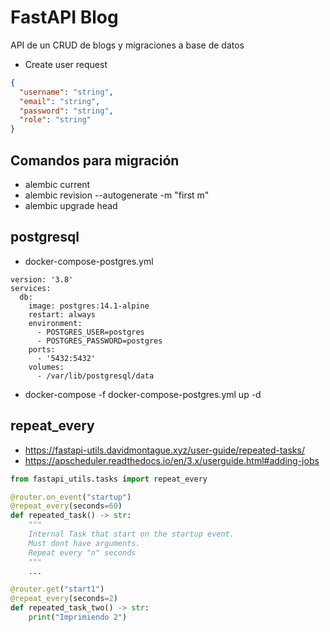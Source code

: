 # FastAPI Blog
API de un CRUD de blogs y migraciones a base de datos

- Create user request
```json
{
  "username": "string",
  "email": "string",
  "password": "string",
  "role": "string"
}
```

## Comandos para migración
- alembic current
- alembic revision --autogenerate -m "first m"
- alembic upgrade head
## postgresql
- docker-compose-postgres.yml
```
version: '3.8'
services:
  db:
    image: postgres:14.1-alpine
    restart: always
    environment:
      - POSTGRES_USER=postgres
      - POSTGRES_PASSWORD=postgres
    ports:
      - '5432:5432'
    volumes:
      - /var/lib/postgresql/data
```
- docker-compose -f docker-compose-postgres.yml up -d

## repeat_every
- https://fastapi-utils.davidmontague.xyz/user-guide/repeated-tasks/
- https://apscheduler.readthedocs.io/en/3.x/userguide.html#adding-jobs
```python
from fastapi_utils.tasks import repeat_every

@router.on_event("startup")
@repeat_every(seconds=60)
def repeated_task() -> str:
    """
    Internal Task that start on the startup event.
    Must dont have arguments.
    Repeat every "n" seconds
    """
    ...

@router.get("start1")
@repeat_every(seconds=2)
def repeated_task_two() -> str:
    print("Imprimiendo 2")
```